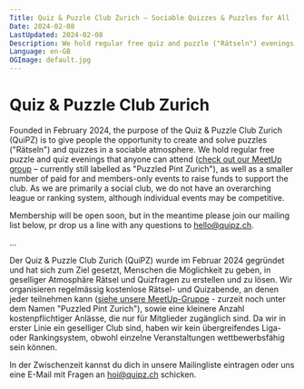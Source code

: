 ```yaml
---
Title: Quiz & Puzzle Club Zurich – Sociable Quizzes & Puzzles for All
Date: 2024-02-08
LastUpdated: 2024-02-08
Description: We hold regular free quiz and puzzle ("Rätseln") evenings that anyone can attend plus a smaller number of paid for and members-only events. Come join us!
Language: en-GB
OGImage: default.jpg
---
```

# Quiz & Puzzle Club Zurich

Founded in February 2024, the purpose of the Quiz & Puzzle Club Zurich (QuiPZ) is to give people the opportunity to create and solve puzzles ("Rätseln") and quizzes in a sociable atmosphere. We hold regular free puzzle and quiz evenings that anyone can attend ([check out our MeetUp group](https://www.meetup.com/puzzled-pint-zurich/) – currently still labelled as "Puzzled Pint Zurich"), as well as a smaller number of paid for and members-only events to raise funds to support the club. As we are primarily a social club, we do not have an overarching league or ranking system, although individual events may be competitive.

Membership will be open soon, but in the meantime please join our mailing list below, pr drop us a line with any questions to [hello@quipz.ch](mailto:hello@quipz.ch).

...

Der Quiz & Puzzle Club Zurich (QuiPZ) wurde im Februar 2024 gegründet und hat sich zum Ziel gesetzt, Menschen die Möglichkeit zu geben, in geselliger Atmosphäre Rätsel und Quizfragen zu erstellen und zu lösen. Wir organisieren regelmässig kostenlose Rätsel- und Quizabende, an denen jeder teilnehmen kann ([siehe unsere MeetUp-Gruppe](https://www.meetup.com/puzzled-pint-zurich/) - zurzeit noch unter dem Namen "Puzzled Pint Zurich"), sowie eine kleinere Anzahl kostenpflichtiger Anlässe, die nur für Mitglieder zugänglich sind. Da wir in erster Linie ein geselliger Club sind, haben wir kein übergreifendes Liga- oder Rankingsystem, obwohl einzelne Veranstaltungen wettbewerbsfähig sein können.

In der Zwischenzeit kannst du dich in unsere Mailingliste eintragen oder uns eine E-Mail mit Fragen an [hoi@quipz.ch](mailto:hoi@quipz.ch) schicken.
